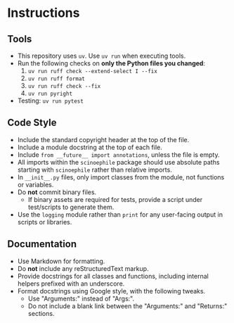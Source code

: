 # Instructions

## Tools

* This repository uses `uv`. Use `uv run` when executing tools.
* Run the following checks on **only the Python files you changed**:
  1. `uv run ruff check --extend-select I --fix`
  2. `uv run ruff format`
  3. `uv run ruff check --fix`
  4. `uv run pyright`
* Testing: `uv run pytest`

## Code Style

* Include the standard copyright header at the top of the file.
* Include a module docstring at the top of each file.
* Include `from __future__ import annotations`, unless the file is empty.
* All imports within the `scinoephile` package should use absolute paths starting with
  `scinoephile` rather than relative imports.
* In `__init__.py` files, only import classes from the module, not functions or
  variables.
* Do **not** commit binary files.
    * If binary assets are required for tests, provide a script under test/scripts to
      generate them.
* Use the `logging` module rather than `print` for any user-facing output in scripts or
  libraries.

## Documentation

* Use Markdown for formatting.
* Do **not** include any reStructuredText markup.
* Provide docstrings for all classes and functions, including internal helpers prefixed
  with an underscore.
* Format docstrings using Google style, with the following tweaks.
    * Use "Arguments:" instead of "Args:".
    * Do not include a blank link between the "Arguments:" and "Returns:" sections.


